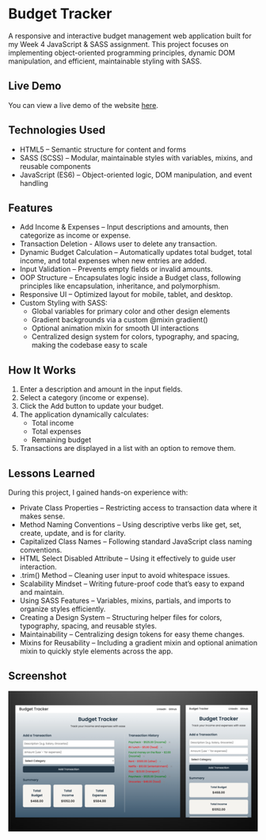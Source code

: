 # Budget Tracker

A responsive and interactive budget management web application built for my Week 4 JavaScript & SASS assignment. This project focuses on implementing object-oriented programming principles, dynamic DOM manipulation, and efficient, maintainable styling with SASS.

## Live Demo

You can view a live demo of the website [here](https://budget-tracker-green-six.vercel.app/).

## Technologies Used

- HTML5 – Semantic structure for content and forms
- SASS (SCSS) – Modular, maintainable styles with variables, mixins, and reusable components
- JavaScript (ES6) – Object-oriented logic, DOM manipulation, and event handling

## Features

- Add Income & Expenses – Input descriptions and amounts, then categorize as income or expense.
- Transaction Deletion - Allows user to delete any transaction.
- Dynamic Budget Calculation – Automatically updates total budget, total income, and total expenses when new entries are added.
- Input Validation – Prevents empty fields or invalid amounts.
- OOP Structure – Encapsulates logic inside a Budget class, following principles like encapsulation, inheritance, and polymorphism.
- Responsive UI – Optimized layout for mobile, tablet, and desktop.
- Custom Styling with SASS:
    - Global variables for primary color and other design elements
    - Gradient backgrounds via a custom @mixin gradient()
    - Optional animation mixin for smooth UI interactions
    - Centralized design system for colors, typography, and spacing, making the codebase easy to scale

## How It Works
1. Enter a description and amount in the input fields.
2. Select a category (income or expense).
3. Click the Add button to update your budget.
4. The application dynamically calculates:
    - Total income
    - Total expenses
    - Remaining budget
5. Transactions are displayed in a list with an option to remove them.

## Lessons Learned

During this project, I gained hands-on experience with:
- Private Class Properties – Restricting access to transaction data where it makes sense.
- Method Naming Conventions – Using descriptive verbs like get, set, create, update, and is for clarity.
- Capitalized Class Names – Following standard JavaScript class naming conventions.
- HTML Select Disabled Attribute – Using it effectively to guide user interaction.
- .trim() Method – Cleaning user input to avoid whitespace issues.
- Scalability Mindset – Writing future-proof code that’s easy to expand and maintain.
- Using SASS Features – Variables, mixins, partials, and imports to organize styles efficiently.
- Creating a Design System – Structuring helper files for colors, typography, spacing, and reusable styles.
- Maintainability – Centralizing design tokens for easy theme changes.
- Mixins for Reusability – Including a gradient mixin and optional animation mixin to quickly style elements across the app.


## Screenshot

![Screenshot 1](/images/preview.png)